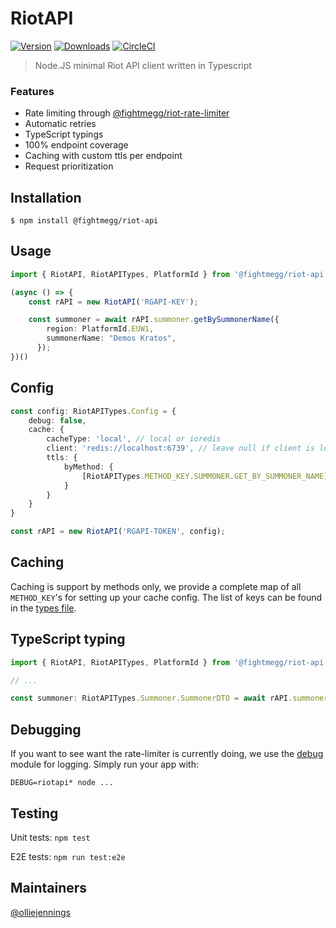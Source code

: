 # RiotAPI

[![Version](https://img.shields.io/npm/v/@fightmegg/riot-api.svg)](https://www.npmjs.com/package/@fightmegg/riot-api)
[![Downloads](https://img.shields.io/npm/dm/@fightmegg/riot-api.svg)](https://www.npmjs.com/package/@fightmegg/riot-api)
[![CircleCI](https://circleci.com/gh/fightmegg/riot-api/tree/master.svg?style=svg)](https://circleci.com/gh/fightmegg/riot-api/tree/master)

> Node.JS minimal Riot API client written in Typescript


### Features

* Rate limiting through [@fightmegg/riot-rate-limiter](https://github.com/fightmegg/riot-rate-limiter)
* Automatic retries
* TypeScript typings
* 100% endpoint coverage
* Caching with custom ttls per endpoint
* Request prioritization


## Installation

```shell
$ npm install @fightmegg/riot-api
```

## Usage

```ts
import { RiotAPI, RiotAPITypes, PlatformId } from '@fightmegg/riot-api'

(async () => {
    const rAPI = new RiotAPI('RGAPI-KEY');

    const summoner = await rAPI.summoner.getBySummonerName({
        region: PlatformId.EUW1,
        summonerName: "Demos Kratos",
      });
})()
```

## Config

```ts
const config: RiotAPITypes.Config = {
    debug: false,
    cache: {
        cacheType: 'local', // local or ioredis
        client: 'redis://localhost:6739', // leave null if client is local
        ttls: {
            byMethod: {
                [RiotAPITypes.METHOD_KEY.SUMMONER.GET_BY_SUMMONER_NAME]: 5000, // ms
            }
        }
    }
}

const rAPI = new RiotAPI('RGAPI-TOKEN', config);
```

## Caching

Caching is support by methods only, we provide a complete map of all `METHOD_KEY`'s for setting up your cache config. The list of keys can be found in the [types file](https://github.com/fightmegg/riot-api/blob/master/src/%40types/index.ts#L92).


## TypeScript typing

```ts
import { RiotAPI, RiotAPITypes, PlatformId } from '@fightmegg/riot-api';

// ...

const summoner: RiotAPITypes.Summoner.SummonerDTO = await rAPI.summoner.getBySummonerName(...);
```

## Debugging

If you want to see want the rate-limiter is currently doing, we use the [debug](https://github.com/visionmedia/debug) module for logging. Simply run your app with:

```shell
DEBUG=riotapi* node ...
```


## Testing

Unit tests: `npm test`

E2E tests: `npm run test:e2e`

## Maintainers

[@olliejennings](https://github.com/olliejennings)